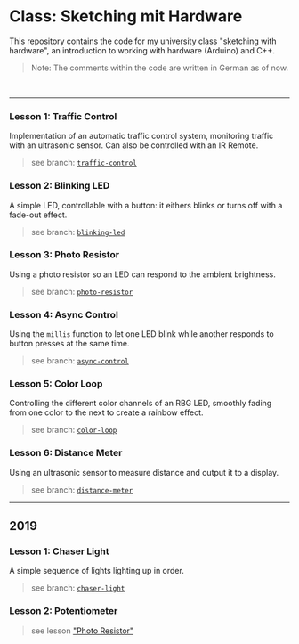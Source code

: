 # Class: Sketching mit Hardware

This repository contains the code for my university class "sketching with hardware", an introduction to working with hardware (Arduino) and C++.

> Note: The comments within the code are written in German as of now.

&nbsp;

---

### Lesson 1: Traffic Control

Implementation of an automatic traffic control system, monitoring traffic with an ultrasonic sensor. Can also be controlled with an IR Remote.

> see branch: [`traffic-control`](https://github.com/jonaskuske/sketching-with-hardware/tree/traffic-control)

### Lesson 2: Blinking LED

A simple LED, controllable with a button: it eithers blinks or turns off with a fade-out effect.

> see branch: [`blinking-led`](https://github.com/jonaskuske/sketching-with-hardware/tree/blinking-led)

### Lesson 3: Photo Resistor

Using a photo resistor so an LED can respond to the ambient brightness.

> see branch: [`photo-resistor`](https://github.com/jonaskuske/sketching-with-hardware/tree/photo-resistor)

### Lesson 4: Async Control

Using the `millis` function to let one LED blink while another responds to button presses at the same time.

> see branch: [`async-control`](https://github.com/jonaskuske/sketching-with-hardware/tree/async-control)

### Lesson 5: Color Loop

Controlling the different color channels of an RBG LED, smoothly fading from one color to the next to create a rainbow effect.

> see branch: [`color-loop`](https://github.com/jonaskuske/sketching-with-hardware/tree/color-loop)

### Lesson 6: Distance Meter

Using an ultrasonic sensor to measure distance and output it to a display.

> see branch: [`distance-meter`](https://github.com/jonaskuske/sketching-with-hardware/tree/distance-meter)

---

## 2019

### Lesson 1: Chaser Light

A simple sequence of lights lighting up in order.

> see branch: [`chaser-light`](https://github.com/jonaskuske/sketching-with-hardware/tree/chaser-light)

### Lesson 2: Potentiometer

> see lesson ["Photo Resistor"](https://github.com/jonaskuske/sketching-with-hardware/tree/photo-resistor)

